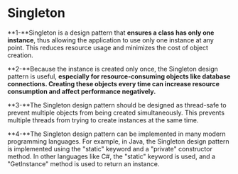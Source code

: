 # Singleton

**1-**Singleton is a design pattern that **ensures a class has only one instance**,
thus allowing the application to use only one instance at any point.
This reduces resource usage and minimizes the cost of object creation.

**2-**Because the instance is created only once, the Singleton design pattern is
useful, **especially for resource-consuming objects like database connections.
Creating these objects every time can increase resource consumption and affect performance negatively.**

**3-**The Singleton design pattern should be designed as thread-safe to prevent
multiple objects from being created simultaneously. This prevents multiple
threads from trying to create instances at the same time.

**4-**The Singleton design pattern can be implemented in many modern programming
languages. For example, in Java, the Singleton design pattern is implemented
using the "static" keyword and a "private" constructor method. In other languages
like C#, the "static" keyword is used, and a "GetInstance" method is used to
return an instance.
